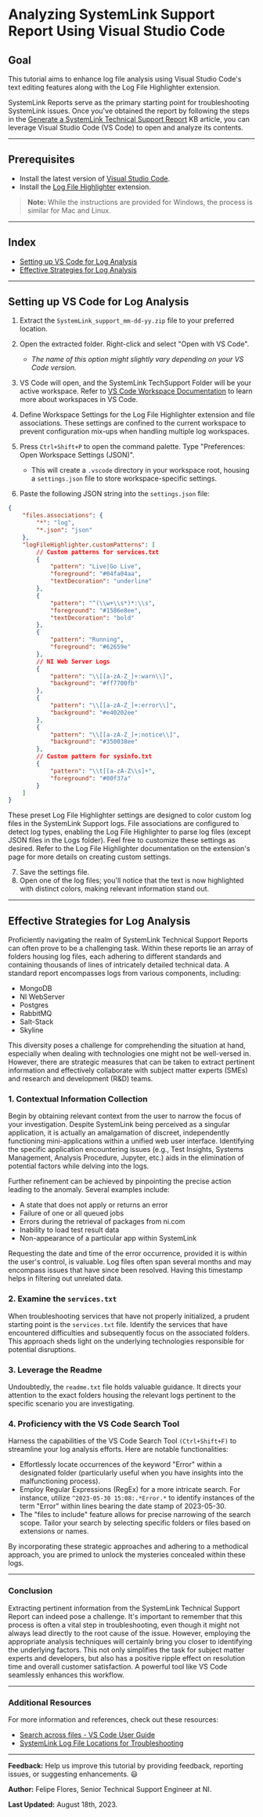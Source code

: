# Analyzing SystemLink Support Report Using Visual Studio Code

## Goal

This tutorial aims to enhance log file analysis using Visual Studio Code's text editing features along with the Log File Highlighter extension.

SystemLink Reports serve as the primary starting point for troubleshooting SystemLink issues. Once you've obtained the report by following the steps in the [Generate a SystemLink Technical Support Report](https://knowledge.ni.com/KnowledgeArticleDetails?id=kA03q000000YGpmCAG&l=en-US) KB article, you can leverage Visual Studio Code (VS Code) to open and analyze its contents.

---
## Prerequisites

- Install the latest version of [Visual Studio Code](https://code.visualstudio.com/download).
- Install the [Log File Highlighter](https://marketplace.visualstudio.com/items?itemName=emilast.LogFileHighlighter) extension.

> **Note:** While the instructions are provided for Windows, the process is similar for Mac and Linux.

---
## Index

- [Setting up VS Code for Log Analysis](#setting-up-vs-code-for-log-analysis)
- [Effective Strategies for Log Analysis](#effective-strategies-for-log-analysis)

---
## Setting up VS Code for Log Analysis

1. Extract the `SystemLink_support_mm-dd-yy.zip` file to your preferred location.

2. Open the extracted folder. Right-click and select "Open with VS Code".
    - *The name of this option might slightly vary depending on your VS Code version.*
    
3. VS Code will open, and the SystemLink TechSupport Folder will be your active workspace. Refer to [VS Code Workspace Documentation](https://code.visualstudio.com/docs/editor/workspaces) to learn more about workspaces in VS Code.

4. Define Workspace Settings for the Log File Highlighter extension and file associations. These settings are confined to the current workspace to prevent configuration mix-ups when handling multiple log workspaces.

5. Press `Ctrl+Shift+P` to open the command palette. Type "Preferences: Open Workspace Settings (JSON)".
    - This will create a `.vscode` directory in your workspace root, housing a `settings.json` file to store workspace-specific settings.

6. Paste the following JSON string into the `settings.json` file:

```json
{
    "files.associations": {
        "*": "log",
        "*.json": "json"
    },
    "logFileHighlighter.customPatterns": [
        // Custom patterns for services.txt
        {
            "pattern": "Live|Go Live",
            "foreground": "#04fa04aa",
            "textDecoration": "underline"
        },
        {
            "pattern": "^(\\w+\\s*)*:\\s",
            "foreground": "#1586e8ee",
            "textDecoration": "bold"
        },
        {
            "pattern": "Running",
            "foreground": "#62659e"
        },
        // NI Web Server Logs
        {
            "pattern": "\\[[a-zA-Z_]+:warn\\]",
            "background": "#ff7700fb"
        },
        {
            "pattern": "\\[[a-zA-Z_]+:error\\]",
            "background": "#e40202ee"
        },
        {
            "pattern": "\\[[a-zA-Z_]+:notice\\]",
            "background": "#350038ee"
        },
        // Custom pattern for sysinfo.txt
        {
            "pattern": "\\t[[a-zA-Z\\s]+",
            "foreground": "#00f37a"
        }
    ]
}
```
These preset Log File Highlighter settings are designed to color custom log files in the SystemLink Support logs. File associations are configured to detect log types, enabling the Log File Highlighter to parse log files (except JSON files in the Logs folder). Feel free to customize these settings as desired. Refer to the Log File Highlighter documentation on the extension's page for more details on creating custom settings.

7. Save the settings file.
8. Open one of the log files; you'll notice that the text is now highlighted with distinct colors, making relevant information stand out.

---
## Effective Strategies for Log Analysis

Proficiently navigating the realm of SystemLink Technical Support Reports can often prove to be a challenging task. Within these reports lie an array of folders housing log files, each adhering to different standards and containing thousands of lines of intricately detailed technical data. A standard report encompasses logs from various components, including:

- MongoDB
- NI WebServer
- Postgres
- RabbitMQ
- Salt-Stack
- Skyline

This diversity poses a challenge for comprehending the situation at hand, especially when dealing with technologies one might not be well-versed in. However, there are strategic measures that can be taken to extract pertinent information and effectively collaborate with subject matter experts (SMEs) and research and development (R&D) teams.

### 1. Contextual Information Collection

Begin by obtaining relevant context from the user to narrow the focus of your investigation. Despite SystemLink being perceived as a singular application, it is actually an amalgamation of discreet, independently functioning mini-applications within a unified web user interface. Identifying the specific application encountering issues (e.g., Test Insights, Systems Management, Analysis Procedure, Jupyter, etc.) aids in the elimination of potential factors while delving into the logs.

Further refinement can be achieved by pinpointing the precise action leading to the anomaly. Several examples include:

- A state that does not apply or returns an error
- Failure of one or all queued jobs
- Errors during the retrieval of packages from ni.com
- Inability to load test result data
- Non-appearance of a particular app within SystemLink

Requesting the date and time of the error occurrence, provided it is within the user's control, is valuable. Log files often span several months and may encompass issues that have since been resolved. Having this timestamp helps in filtering out unrelated data.

### 2. Examine the `services.txt`

When troubleshooting services that have not properly initialized, a prudent starting point is the `services.txt` file. Identify the services that have encountered difficulties and subsequently focus on the associated folders. This approach sheds light on the underlying technologies responsible for potential disruptions.

### 3. Leverage the Readme

Undoubtedly, the `readme.txt` file holds valuable guidance. It directs your attention to the exact folders housing the relevant logs pertinent to the specific scenario you are investigating.

### 4. Proficiency with the VS Code Search Tool

Harness the capabilities of the VS Code Search Tool `(Ctrl+Shift+F)` to streamline your log analysis efforts. Here are notable functionalities:

- Effortlessly locate occurrences of the keyword "Error" within a designated folder (particularly useful when you have insights into the malfunctioning process).
- Employ Regular Expressions (RegEx) for a more intricate search. For instance, utilize `^2023-05-30 15:08:.*Error.*` to identify instances of the term "Error" within lines bearing the date stamp of 2023-05-30.
- The "files to include" feature allows for precise narrowing of the search scope. Tailor your search by selecting specific folders or files based on extensions or names.

By incorporating these strategic approaches and adhering to a methodical approach, you are primed to unlock the mysteries concealed within these logs.

---
### Conclusion

Extracting pertinent information from the SystemLink Technical Support Report can indeed pose a challenge. It's important to remember that this process is often a vital step in troubleshooting, even though it might not always lead directly to the root cause of the issue. However, employing the appropriate analysis techniques will certainly bring you closer to identifying the underlying factors. This not only simplifies the task for subject matter experts and developers, but also has a positive ripple effect on resolution time and overall customer satisfaction. A powerful tool like VS Code seamlessly enhances this workflow.


---
### Additional Resources

For more information and references, check out these resources:

- [Search across files - VS Code User Guide](https://code.visualstudio.com/docs/editor/codebasics#_search-across-files)
- [SystemLink Log File Locations for Troubleshooting](https://knowledge.ni.com/KnowledgeArticleDetails?id=kA00Z000000kGcSSAU&l=en-US)

---
**Feedback:** Help us improve this tutorial by providing feedback, reporting issues, or suggesting enhancements. :smiley:

**Author:** Felipe Flores, Senior Technical Support Engineer at NI.

**Last Updated:** August 18th, 2023.